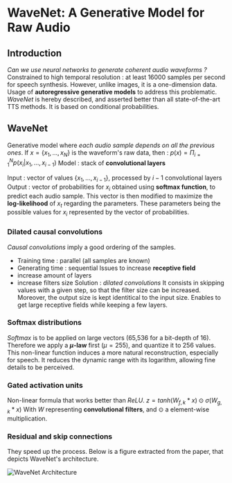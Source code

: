 # WaveNet: A Generative Model for Raw Audio


## Introduction

*Can we use neural networks to generate coherent audio waveforms ?*
Constrained to high temporal resolution : at least 16000 samples per second for speech synthesis.
However, unlike images, it is a one-dimension data.
Usage of **autoregressive generative models** to address this problematic.
*WaveNet* is hereby described, and asserted better than all state-of-the-art TTS methods.
It is based on conditional probabilities.


## WaveNet

Generative model where *each audio sample depends on all the previous ones*.
If $x = \{x_1, ..., x_N\}$ is the waveform's raw data, then :
$p(x) = \Pi_{i=1}^N p(x_i | x_1, ..., x_{i-1})$
Model : stack of **convolutional layers**

Input : vector of values $\{x_1, ..., x_{i-1}\}$, processed by $i-1$ convolutional layers
Output : vector of probabilities for $x_i$ obtained using **softmax function**, to predict each audio sample.
This vector is then modified to maximize the **log-likelihood** of $x_t$ regarding the parameters.
These parameters being the possible values for $x_i$ represented by the vector of probabilities.

### Dilated causal convolutions

*Causal convolutions* imply a good ordering of the samples.
- Training time : parallel (all samples are known)
- Generating time : sequential
Issues to increase **receptive field**
- increase amount of layers
- increase filters size
Solution : *dilated convolutions*
It consists in skipping values with a given step, so that the filter size can be increased.
Moreover, the output size is kept identitical to the input size.
Enables to get large receptive fields while keeping a few layers.

### Softmax distributions

*Softmax* is to be applied on large vectors (65,536 for a bit-depth of 16).
Therefore we apply a **$\mu$-law** first ($\mu = 255$), and quantize it to 256 values.
This non-linear function induces a more natural reconstruction, especially for speech.
It reduces the dynamic range with its logarithm, allowing fine details to be perceived.

### Gated activation units

Non-linear formula that works better than *ReLU*.
$z = tanh(W_{f,k} * x) \odot \sigma (W_{g,k} * x)$
With *W* representing **convolutional filters**, and $\odot$ a element-wise multiplication.

### Residual and skip connections

They speed up the process. 
Below is a figure extracted from the paper, that depicts WaveNet's architecture.

![WaveNet Architecture](https://gitgud.io/polochinoc/internship/raw/master/resources/notes/images/wavenet.png "WaveNet Architecture")
